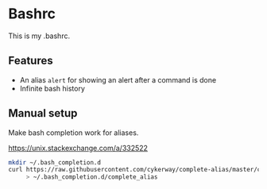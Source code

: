 # Bashrc

This is my .bashrc.

## Features

* An alias `alert` for showing an alert after a command is done
* Infinite bash history


## Manual setup

Make bash completion work for aliases.

https://unix.stackexchange.com/a/332522

```bash
mkdir ~/.bash_completion.d
curl https://raw.githubusercontent.com/cykerway/complete-alias/master/complete_alias \
     > ~/.bash_completion.d/complete_alias
```

